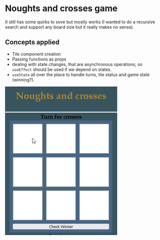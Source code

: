 # Noughts and crosses game 
It still has some quirks to sove but mostly works (I wanted to do a recursive search and support any board size but it really makes no sense).

## Concepts applied
- Tile component creation
- Passing functions as props
- dealing with state changes, that are asynchronous operations, so `useEffect` should be used if we depend on states.
- `useState` all over the place to handle turns, tile status and game state (winning?).


![showcase.gif](media%2Fshowcase.gif)